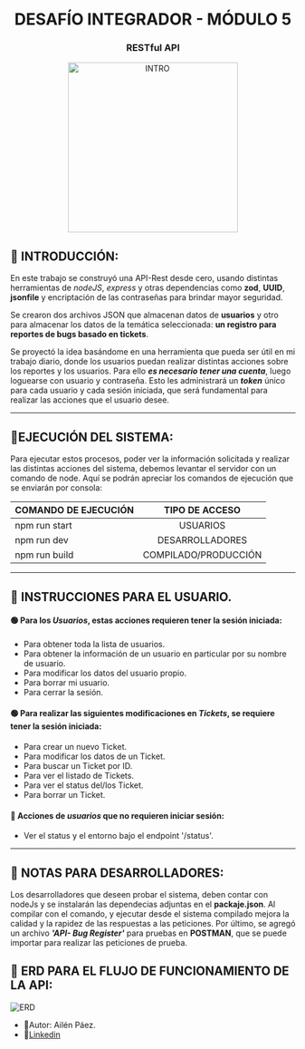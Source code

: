 <h1 align="center"> DESAFÍO INTEGRADOR - MÓDULO 5 </h1>
<h3 align="center"> RESTful API </h3>

<p align="center">
    <img src="https://pbs.twimg.com/media/GW2wv3XWUAAL6sm?format=jpg&name=medium" alt="INTRO" width="300">
</p>

## 🔹 INTRODUCCIÓN:

En este trabajo se construyó una API-Rest desde cero, usando distintas herramientas de *nodeJS*, *express* y otras dependencias como **zod**, **UUID**, **jsonfile** y encriptación de las contraseñas para brindar mayor seguridad.

Se crearon dos archivos JSON que almacenan datos de **usuarios** y otro para almacenar los datos de la temática seleccionada: **un registro para reportes de bugs basado en tickets**.

Se proyectó la idea basándome en una herramienta que pueda ser útil en mi trabajo diario, donde los usuarios puedan realizar distintas acciones sobre los reportes y los usuarios. Para ello ***es necesario tener una cuenta***, luego loguearse con usuario y contraseña. Esto les administrará un ***token*** único para cada usuario y cada sesión iniciada, que será fundamental para realizar las acciones que el usuario desee.

***

## 📍EJECUCIÓN DEL SISTEMA:

 Para ejecutar estos procesos, poder ver la información solicitada y realizar las distintas acciones del sistema, debemos levantar el servidor con un comando de node.
Aquí se podrán apreciar los comandos de ejecución que se enviarán por consola:
 
| COMANDO DE EJECUCIÓN |    TIPO DE ACCESO    |
| -------------------- | :------------------: |
| npm run start        |       USUARIOS       |
| npm run dev          |   DESARROLLADORES    |
| npm run build        | COMPILADO/PRODUCCIÓN |

*** 

## 📍 INSTRUCCIONES PARA EL USUARIO.

#### 🟢 Para los ***Usuarios***, estas acciones requieren tener la sesión iniciada:

* Para obtener toda la lista de usuarios.
* Para obtener la información de un usuario en particular por su nombre de usuario.
* Para modificar los datos del usuario propio.
* Para borrar mi usuario.
* Para cerrar la sesión.
  
#### 🟢 Para realizar las siguientes modificaciones en ***Tickets***, se requiere tener la sesión iniciada:

* Para crear un nuevo Ticket.
* Para modificar los datos de un Ticket.
* Para buscar un Ticket por ID.
* Para ver el listado de Tickets.
* Para ver el status del/los Ticket.
* Para borrar un Ticket.

#### 🔴 Acciones de ***usuarios*** que no requieren iniciar sesión:

* Ver el status y el entorno bajo el endpoint '/status'.

***
## 🔹 NOTAS PARA DESARROLLADORES:
Los desarrolladores que deseen probar el sistema, deben contar con nodeJs y se instalarán las dependecias adjuntas en el **packaje.json**. 
Al compilar con el comando, y ejecutar desde el sistema compilado mejora la calidad y la rapidez de las respuestas a las peticiones.
Por último, se agregó un archivo ***'API- Bug Register'*** para pruebas en **POSTMAN**, que se puede importar para realizar las peticiones de prueba.

## 🔹 ERD PARA EL FLUJO DE FUNCIONAMIENTO DE LA API:
![ERD](https://pbs.twimg.com/media/GKEA9gSXQAAtbC-?format=jpg&name=large)

- 📝Autor: Ailén Páez.
- 💼[Linkedin](https://www.linkedin.com/in/paezailenj/)
